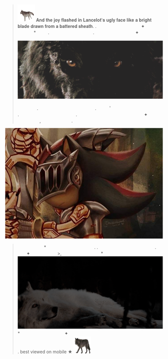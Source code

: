 > <img src="2363559_884a9.gif" 
 width="55" height="55">
> 𝐀𝐧𝐝 𝐭𝐡𝐞 𝐣𝐨𝐲 𝐟𝐥𝐚𝐬𝐡𝐞𝐝 𝐢𝐧 𝐋𝐚𝐧𝐜𝐞𝐥𝐨𝐭'𝐬 𝐮𝐠𝐥𝐲 𝐟𝐚𝐜𝐞 𝐥𝐢𝐤𝐞 𝐚 𝐛𝐫𝐢𝐠𝐡𝐭 𝐛𝐥𝐚𝐝𝐞 𝐝𝐫𝐚𝐰𝐧 𝐟𝐫𝐨𝐦 𝐚 𝐛𝐚𝐭𝐭𝐞𝐫𝐞𝐝 𝐬𝐡𝐞𝐚𝐭𝐡.
.　　　　　　　　⠀⠀⠀✦ ⠀ ⠀　　　　　　　　　　　　　　⠀⠀⠀⠀⠀* ⠀⠀       ⠀.　　　　　　　　　　. ⠀⠀⠀⠀⠀⠀⠀⠀         ⠀⠀⠀⠀✦⠀⠀⠀ ⠀⠀
⠀⠀⠀⠀⠀⠀⠀⠀⠀⠀⠀⠀⠀⠀⠀⠀⠀
![jorking off rn](83d698a79815d3886067062279f2c535.gif)
⠀⠀⠀⠀⠀⠀⠀⠀⠀⠀⠀⠀⠀⠀⠀⠀⠀⠀⠀⠀⠀ ⠀ ⠀⠀⠀⠀⠀⠀.　　　　　　　　　　　　　.　　　ﾟ .　　　　　　　　　　　　　. 　　　　　　　　　　　　　　　✦ 　　　　　,　　　　　　　.


![goes insane](f69b8dfde7aaa146ec38c1616b3f94c5~3.jpg)
>
>　　　　　　*　　　　　　　　　　　.
>.　　　　　　　　　　　　　. 　　✦⠀　   　　　>,　　　　　　　　　*
![tung tung tung sahur](f1edfd8e109b244610689d459902319f.gif)
　　　　　　*⠀　　⠀  　　　　　⠀✦⠀　
　　　　　　　　　　　　　　　　　　　　　　.
best viewed on mobile ★ <img src="lobo-03.gif" width="55" height="55">
